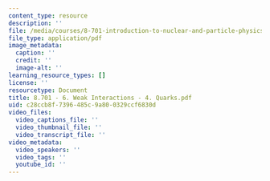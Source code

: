 ```yaml
---
content_type: resource
description: ''
file: /media/courses/8-701-introduction-to-nuclear-and-particle-physics-fall-2020/8701-6-weak-interactions-4-quarks.pdf
file_type: application/pdf
image_metadata:
  caption: ''
  credit: ''
  image-alt: ''
learning_resource_types: []
license: ''
resourcetype: Document
title: 8.701 - 6. Weak Interactions - 4. Quarks.pdf
uid: c28ccb8f-7396-485c-9a80-0329ccf6830d
video_files:
  video_captions_file: ''
  video_thumbnail_file: ''
  video_transcript_file: ''
video_metadata:
  video_speakers: ''
  video_tags: ''
  youtube_id: ''
---
```


